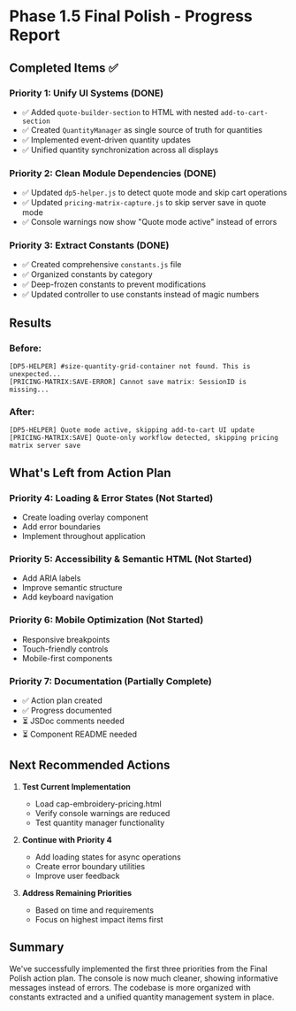 # Phase 1.5 Final Polish - Progress Report

## Completed Items ✅

### Priority 1: Unify UI Systems (DONE)
- ✅ Added `quote-builder-section` to HTML with nested `add-to-cart-section`
- ✅ Created `QuantityManager` as single source of truth for quantities
- ✅ Implemented event-driven quantity updates
- ✅ Unified quantity synchronization across all displays

### Priority 2: Clean Module Dependencies (DONE)
- ✅ Updated `dp5-helper.js` to detect quote mode and skip cart operations
- ✅ Updated `pricing-matrix-capture.js` to skip server save in quote mode
- ✅ Console warnings now show "Quote mode active" instead of errors

### Priority 3: Extract Constants (DONE)
- ✅ Created comprehensive `constants.js` file
- ✅ Organized constants by category
- ✅ Deep-frozen constants to prevent modifications
- ✅ Updated controller to use constants instead of magic numbers

## Results

### Before:
```
[DP5-HELPER] #size-quantity-grid-container not found. This is unexpected...
[PRICING-MATRIX:SAVE-ERROR] Cannot save matrix: SessionID is missing...
```

### After:
```
[DP5-HELPER] Quote mode active, skipping add-to-cart UI update
[PRICING-MATRIX:SAVE] Quote-only workflow detected, skipping pricing matrix server save
```

## What's Left from Action Plan

### Priority 4: Loading & Error States (Not Started)
- Create loading overlay component
- Add error boundaries
- Implement throughout application

### Priority 5: Accessibility & Semantic HTML (Not Started)
- Add ARIA labels
- Improve semantic structure
- Add keyboard navigation

### Priority 6: Mobile Optimization (Not Started)
- Responsive breakpoints
- Touch-friendly controls
- Mobile-first components

### Priority 7: Documentation (Partially Complete)
- ✅ Action plan created
- ✅ Progress documented
- ⏳ JSDoc comments needed
- ⏳ Component README needed

## Next Recommended Actions

1. **Test Current Implementation**
   - Load cap-embroidery-pricing.html
   - Verify console warnings are reduced
   - Test quantity manager functionality

2. **Continue with Priority 4**
   - Add loading states for async operations
   - Create error boundary utilities
   - Improve user feedback

3. **Address Remaining Priorities**
   - Based on time and requirements
   - Focus on highest impact items first

## Summary
We've successfully implemented the first three priorities from the Final Polish action plan. The console is now much cleaner, showing informative messages instead of errors. The codebase is more organized with constants extracted and a unified quantity management system in place.